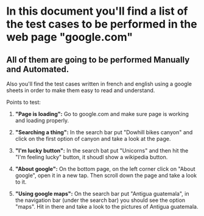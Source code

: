 
# In this document you'll find a list of the test cases to be performed in the web page "google.com"  
All of them are going to be performed Manually and Automated.
------------------------------------------------------------

Also you'll find the test cases written in french and english using a google sheets in order to make them easy to read and understand. 

Points to test: 

1) __"Page is loading":__ Go to google.com and make sure page is working and loading properly.

2) __"Searching a thing":__ In the search bar put "Dowhill bikes canyon" and click on the first option of canyon and take a look at the page.

3) __"I'm lucky button":__  In the search bat put "Unicorns" and then hit the "I'm feeling lucky" button, it shoudl show a wikipedia button. 

4) __"About google":__ On the bottom page, on the left corner click on "About google", open it in a new tap. Then scroll down the page and take a look to it. 

5) __"Using google maps":__ On the search bar put "Antigua guatemala", in the navigation bar (under the search bar) you should see the option "maps". Hit in there and take a look to the pictures of Antigua guatemala. 